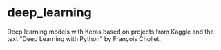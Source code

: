 # deep_learning

Deep learning models with Keras based on projects from Kaggle and the text "Deep Learning with Python" by François Chollet.
